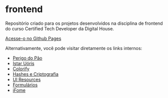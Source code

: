 # frontend
Repositório criado para os projetos desenvolvidos na disciplina de frontend do curso Certified Tech Developer da Digital House.

[Acesse-o no Github Pages](https://mdaffonso.github.io/frontend/)

Alternativamente, você pode visitar diretamente os links internos:

+ [Perigo do Pão](https://mdaffonso.github.io/frontend/perigos-do-pao/)
+ [Istar Uóris](https://mdaffonso.github.io/frontend/istar-uoris/)
+ [Colorify](https://mdaffonso.github.io/frontend/colorify/)
+ [Hashes e Criptografia](https://mdaffonso.github.io/frontend/hashes/)
+ [UI Resources](https://mdaffonso.github.io/frontend/ui-resources/)
+ [Formulários](https://mdaffonso.github.io/frontend/forms/)
+ [iFome](https://mdaffonso.github.io/frontend/ifome/)
